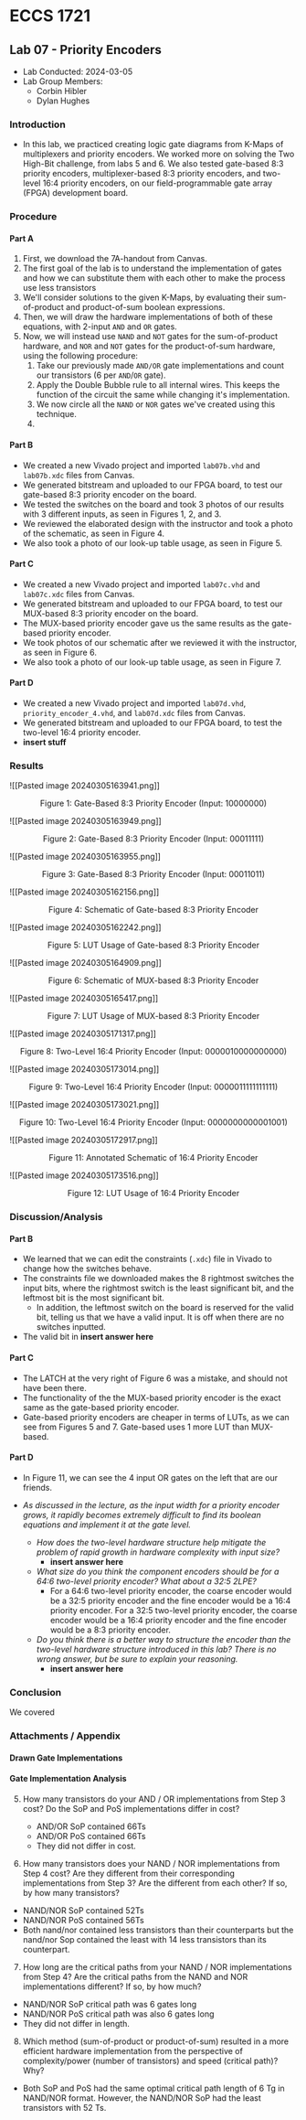 # ECCS 1721
## Lab 07 - Priority Encoders
- Lab Conducted: 2024-03-05
- Lab Group Members:
	- Corbin Hibler
	- Dylan Hughes
### Introduction
- In this lab, we practiced creating logic gate diagrams from K-Maps of multiplexers and priority encoders. We worked more on solving the Two High-Bit challenge, from labs 5 and 6. We also tested gate-based 8:3 priority encoders, multiplexer-based 8:3 priority encoders, and two-level 16:4 priority encoders, on our field-programmable gate array (FPGA) development board.

### Procedure
#### Part A 
1. First, we download the 7A-handout from Canvas.
2. The first goal of the lab is to understand the implementation of gates and how we can substitute them with each other to make the process use less transistors
3. We'll consider solutions to the given K-Maps, by evaluating their sum-of-product and product-of-sum boolean expressions.
4. Then, we will draw the hardware implementations of both of these equations, with 2-input `AND` and `OR` gates.
5. Now, we will instead use `NAND` and `NOT` gates for the sum-of-product hardware, and `NOR` and `NOT` gates for the product-of-sum hardware, using the following procedure:
	1. Take our previously made `AND/OR` gate implementations and count our transistors (6 per `AND`/`OR` gate).
	2. Apply the Double Bubble rule to all internal wires. This keeps the function of the circuit the same while changing it's implementation.
	3. We now circle all the `NAND` or `NOR` gates we've created using this technique.
	4. 
#### Part B
- We created a new Vivado project and imported `lab07b.vhd` and `lab07b.xdc` files from Canvas.
- We generated bitstream and uploaded to our FPGA board, to test our gate-based 8:3 priority encoder on the board.
- We tested the switches on the board and took 3 photos of our results with 3 different inputs, as seen in Figures 1, 2, and 3.
- We reviewed the elaborated design with the instructor and took a photo of the schematic, as seen in Figure 4.
- We also took a photo of our look-up table usage, as seen in Figure 5.
#### Part C
- We created a new Vivado project and imported `lab07c.vhd` and `lab07c.xdc` files from Canvas.
- We generated bitstream and uploaded to our FPGA board, to test our MUX-based 8:3 priority encoder on the board.
- The MUX-based priority encoder gave us the same results as the gate-based priority encoder.
- We took photos of our schematic after we reviewed it with the instructor, as seen in Figure 6. 
- We also took a photo of our look-up table usage, as seen in Figure 7.
#### Part D
 - We created a new Vivado project and imported `lab07d.vhd`, `priority_encoder_4.vhd`, and `lab07d.xdc` files from Canvas.
- We generated bitstream and uploaded to our FPGA board, to test the two-level 16:4 priority encoder.
- **insert stuff**

### Results
![[Pasted image 20240305163941.png]]
<div style="text-align: center">Figure 1: Gate-Based 8:3 Priority Encoder (Input: 10000000)</div>

![[Pasted image 20240305163949.png]]
<div style="text-align: center">Figure 2: Gate-Based 8:3 Priority Encoder  (Input: 00011111)</div>

![[Pasted image 20240305163955.png]]
<div style="text-align: center">Figure 3: Gate-Based 8:3 Priority Encoder (Input: 00011011)</div>

![[Pasted image 20240305162156.png]]
<div style="text-align: center">Figure 4: Schematic of Gate-based 8:3 Priority Encoder</div>

![[Pasted image 20240305162242.png]]
<div style="text-align: center">Figure 5: LUT Usage of Gate-based 8:3 Priority Encoder</div>

![[Pasted image 20240305164909.png]]
<div style="text-align: center">Figure 6: Schematic of MUX-based 8:3 Priority Encoder</div>

![[Pasted image 20240305165417.png]]
<div style="text-align: center">Figure 7: LUT Usage of MUX-based 8:3 Priority Encoder</div>

![[Pasted image 20240305171317.png]]
<div style="text-align: center">Figure 8: Two-Level 16:4 Priority Encoder (Input: 0000010000000000)</div>

![[Pasted image 20240305173014.png]]
<div style="text-align: center">Figure 9: Two-Level 16:4 Priority Encoder (Input: 0000011111111111)</div>


![[Pasted image 20240305173021.png]]
<div style="text-align: center">Figure 10: Two-Level 16:4 Priority Encoder (Input: 0000000000001001)</div>

![[Pasted image 20240305172917.png]]
<div style="text-align: center">Figure 11: Annotated Schematic of 16:4 Priority Encoder</div>

![[Pasted image 20240305173516.png]]
<div style="text-align: center">Figure 12: LUT Usage of 16:4 Priority Encoder</div>

### Discussion/Analysis
#### Part B
- We learned that we can edit the constraints (`.xdc`) file in Vivado to change how the switches behave.
- The constraints file we downloaded makes the 8 rightmost switches the input bits, where the rightmost switch is the least significant bit, and the leftmost bit is the most significant bit.
	- In addition, the leftmost switch on the board is reserved for the valid bit, telling us that we have a valid input. It is off when there are no switches inputted.
- The valid bit in **insert answer here**
#### Part C
- The LATCH at the very right of Figure 6 was a mistake, and should not have been there.
- The functionality of the the MUX-based priority encoder is the exact same as the gate-based priority encoder.
- Gate-based priority encoders are cheaper in terms of LUTs, as we can see from Figures 5 and 7. Gate-based uses 1 more LUT than MUX-based.
#### Part D
- In Figure 11, we can see the 4 input OR gates on the left that are our friends. 

- *As discussed in the lecture, as the input width for a priority encoder grows, it rapidly becomes extremely difficult to find its boolean equations and implement it at the gate level.* 
	- *How does the two-level hardware structure help mitigate the problem of rapid growth in hardware complexity with input size?* 
		- **insert answer here**
	- *What size do you think the component encoders should be for a 64:6 two-level priority encoder? What about a 32:5 2LPE?*
		- For a 64:6 two-level priority encoder, the coarse encoder would be a 32:5 priority encoder and the fine encoder would be a 16:4 priority encoder.  For a 32:5 two-level priority encoder, the coarse encoder would be a 16:4 priority encoder and the fine encoder would be a 8:3 priority encoder. 
	- *Do you think there is a better way to structure the encoder than the two-level hardware structure introduced in this lab? There is no wrong answer, but be sure to explain your reasoning.*
		- **insert answer here**
### Conclusion
We covered 

### Attachments / Appendix
#### Drawn Gate Implementations


#### Gate Implementation Analysis
5. How many transistors do your AND / OR implementations from Step 3 cost? Do the SoP and PoS implementations differ in cost?

	- AND/OR SoP contained 66Ts
	- AND/OR PoS contained 66Ts
	- They did not differ in cost.

6. How many transistors does your NAND / NOR implementations from Step 4 cost? Are they different from their corresponding implementations from Step 3? Are the different from each other? If so, by how many transistors?

- NAND/NOR SoP contained 52Ts
- NAND/NOR PoS contained 56Ts		
- Both nand/nor contained less transistors than their counterparts but the nand/nor Sop contained the least with 14 less transistors than its counterpart. 


7. How long are the critical paths from your NAND / NOR implementations from Step 4? Are the critical paths from the NAND and NOR implementations different? If so, by how much?

- NAND/NOR SoP critical path was 6 gates long
- NAND/NOR PoS critical path was also 6 gates long
- They did not differ in length.


8. Which method (sum-of-product or product-of-sum) resulted in a more efficient hardware implementation from the perspective of complexity/power (number of transistors) and speed (critical path)? Why?

- Both SoP and PoS had the same optimal critical path length of 6 Tg in NAND/NOR format.  However, the NAND/NOR SoP had the least transistors with 52 Ts.

			
